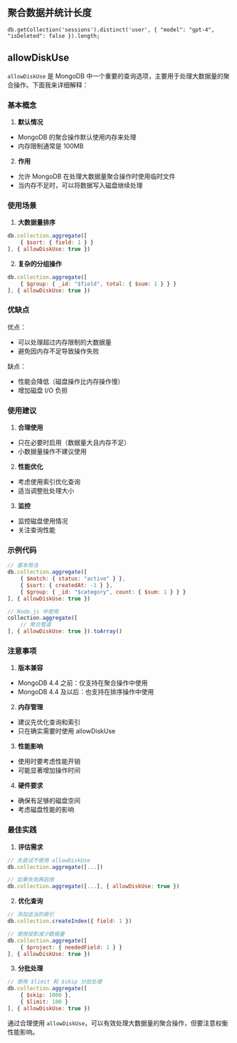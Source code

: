 ## 聚合数据并统计长度
```mongo
db.getCollection('sessions').distinct('user', { "model": "gpt-4", "isDeleted": false }).length;
```

## allowDiskUse
`allowDiskUse` 是 MongoDB 中一个重要的查询选项，主要用于处理大数据量的聚合操作。下面我来详细解释：

### 基本概念

1. **默认情况**
- MongoDB 的聚合操作默认使用内存来处理
- 内存限制通常是 100MB

2. **作用**
- 允许 MongoDB 在处理大数据量聚合操作时使用临时文件
- 当内存不足时，可以将数据写入磁盘继续处理

### 使用场景

1. **大数据量排序**
```javascript
db.collection.aggregate([
    { $sort: { field: 1 } }
], { allowDiskUse: true })
```

2. **复杂的分组操作**
```javascript
db.collection.aggregate([
    { $group: { _id: "$field", total: { $sum: 1 } } }
], { allowDiskUse: true })
```

### 优缺点

优点：
- 可以处理超过内存限制的大数据量
- 避免因内存不足导致操作失败

缺点：
- 性能会降低（磁盘操作比内存操作慢）
- 增加磁盘 I/O 负担

### 使用建议

1. **合理使用**
- 只在必要时启用（数据量大且内存不足）
- 小数据量操作不建议使用

2. **性能优化**
- 考虑使用索引优化查询
- 适当调整批处理大小

3. **监控**
- 监控磁盘使用情况
- 关注查询性能

### 示例代码

```javascript
// 基本用法
db.collection.aggregate([
    { $match: { status: "active" } },
    { $sort: { createdAt: -1 } },
    { $group: { _id: "$category", count: { $sum: 1 } } }
], { allowDiskUse: true })

// Node.js 中使用
collection.aggregate([
    // 聚合管道
], { allowDiskUse: true }).toArray()
```

### 注意事项

1. **版本兼容**
- MongoDB 4.4 之前：仅支持在聚合操作中使用
- MongoDB 4.4 及以后：也支持在排序操作中使用

2. **内存管理**
- 建议先优化查询和索引
- 只在确实需要时使用 allowDiskUse

3. **性能影响**
- 使用时要考虑性能开销
- 可能显著增加操作时间

4. **硬件要求**
- 确保有足够的磁盘空间
- 考虑磁盘性能的影响

### 最佳实践

1. **评估需求**
```javascript
// 先尝试不使用 allowDiskUse
db.collection.aggregate([...])

// 如果失败再启用
db.collection.aggregate([...], { allowDiskUse: true })
```

2. **优化查询**
```javascript
// 添加适当的索引
db.collection.createIndex({ field: 1 })

// 使用投影减少数据量
db.collection.aggregate([
    { $project: { neededField: 1 } }
], { allowDiskUse: true })
```

3. **分批处理**
```javascript
// 使用 $limit 和 $skip 分批处理
db.collection.aggregate([
    { $skip: 1000 },
    { $limit: 100 }
], { allowDiskUse: true })
```

通过合理使用 `allowDiskUse`，可以有效处理大数据量的聚合操作，但要注意权衡性能影响。